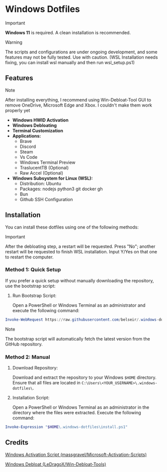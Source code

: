 # Windows Dotfiles

> [!IMPORTANT]
> **Windows 11** is required. A clean installation is recommended.

> [!WARNING]
> The scripts and configurations are under ongoing development, and some features may not be fully tested. Use with caution. (WSL Installation needs fixing, you can install wsl manually and then run wsl_setup.ps1)

## Features

> [!NOTE]
> After installing everything, I recommend using Win-Debloat-Tool GUI to remove OneDrive, Microsoft Edge and Xbox. I couldn't make them work properly yet

- **Windows HWID Activation**
- **Windows Debloating**
- **Terminal Customization**
- **Applications:**
  - Brave
  - Discord
  - Steam
  - Vs Code
  - Windows Terminal Preview
  - TraslucentTB (Optional)
  - Raw Accel (Optional)
- **Windows Subsystem for Linux (WSL):**
  - Distribution: Ubuntu
  - Packages: nodejs python3 git docker gh
  - Bun
  - Github SSH Configuration

## Installation

You can install these dotfiles using one of the following methods:

> [!IMPORTANT]
> After the debloating step, a restart will be requested. Press "No"; another restart will be requested to finish WSL installation. Input Y/Yes on that one to restart the computer.

### Method 1: Quick Setup

If you prefer a quick setup without manually downloading the repository, use the bootstrap script:

1. Run Bootstrap Script:

   Open a PowerShell or Windows Terminal as an administrator and execute the following command:

```ps1
Invoke-WebRequest https://raw.githubusercontent.com/belseir/.windows-dotfiles/main/bootstrap.ps1 | Invoke-Expression
```

> [!NOTE]
> The bootstrap script will automatically fetch the latest version from the GitHub repository.

### Method 2: Manual

1. Download Repository:

   Download and extract the repository to your Windows `$HOME` directory. Ensure that all files are located in `C:\Users\<YOUR_USERNAME>\.windows-dotfiles\`.

2. Installation Script:

   Open a PowerShell or Windows Terminal as an administrator in the directory where the files were extracted. Execute the following command:

```ps1
Invoke-Expression "$HOME\.windows-dotfiles\install.ps1"
```

## Credits

[Windows Activation Script (massgravel/Microsoft-Activation-Scripts)](https://github.com/massgravel/Microsoft-Activation-Scripts)

[Windows Debloat (LeDragoX/Win-Debloat-Tools)](https://github.com/LeDragoX/Win-Debloat-Tools)
